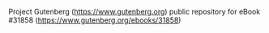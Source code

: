 Project Gutenberg (https://www.gutenberg.org) public repository for eBook #31858 (https://www.gutenberg.org/ebooks/31858)
